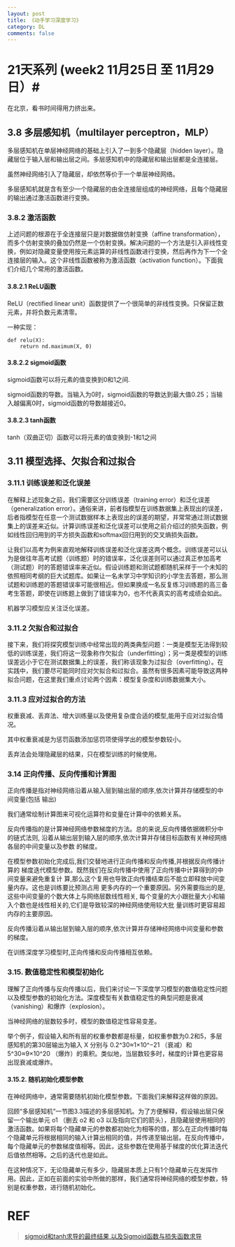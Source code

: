 ```yaml
---
layout: post
title: 《动手学习深度学习》
category: DL
comments: false
---
```


# 21天系列 (week2 11月25日 至 11月29日）#

在北京，看书时间得用力挤出来。

## 3.8 多层感知机（multilayer perceptron，MLP）

多层感知机在单层神经网络的基础上引入了一到多个隐藏层（hidden layer）。隐藏层位于输入层和输出层之间。多层感知机中的隐藏层和输出层都是全连接层。

虽然神经网络引入了隐藏层，却依然等价于一个单层神经网络。

多层感知机就是含有至少一个隐藏层的由全连接层组成的神经网络，且每个隐藏层的输出通过激活函数进行变换。

### 3.8.2 激活函数
上述问题的根源在于全连接层只是对数据做仿射变换（affine transformation），而多个仿射变换的叠加仍然是一个仿射变换。解决问题的一个方法是引入非线性变换，例如对隐藏变量使用按元素运算的非线性函数进行变换，然后再作为下一个全连接层的输入。这个非线性函数被称为激活函数（activation function）。下面我们介绍几个常用的激活函数。

#### 3.8.2.1 ReLU函数
ReLU（rectified linear unit）函数提供了一个很简单的非线性变换。只保留正数元素，并将负数元素清零。

一种实现：

    def relu(X):
        return nd.maximum(X, 0)

#### 3.8.2.2 sigmoid函数
sigmoid函数可以将元素的值变换到0和1之间.

sigmoid函数的导数。当输入为0时，sigmoid函数的导数达到最大值0.25；当输入越偏离0时，sigmoid函数的导数越接近0。

#### 3.8.2.3 tanh函数
tanh（双曲正切）函数可以将元素的值变换到-1和1之间

## 3.11 模型选择、欠拟合和过拟合

### 3.11.1 训练误差和泛化误差
在解释上述现象之前，我们需要区分训练误差（training error）和泛化误差（generalization error）。通俗来讲，前者指模型在训练数据集上表现出的误差，后者指模型在任意一个测试数据样本上表现出的误差的期望，并常常通过测试数据集上的误差来近似。计算训练误差和泛化误差可以使用之前介绍过的损失函数，例如线性回归用到的平方损失函数和softmax回归用到的交叉熵损失函数。

让我们以高考为例来直观地解释训练误差和泛化误差这两个概念。训练误差可以认为是做往年高考试题（训练题）时的错误率，泛化误差则可以通过真正参加高考（测试题）时的答题错误率来近似。假设训练题和测试题都随机采样于一个未知的依照相同考纲的巨大试题库。如果让一名未学习中学知识的小学生去答题，那么测试题和训练题的答题错误率可能很相近。但如果换成一名反复练习训练题的高三备考生答题，即使在训练题上做到了错误率为0，也不代表真实的高考成绩会如此。

机器学习模型应关注泛化误差。

### 3.11.2 欠拟合和过拟合
接下来，我们将探究模型训练中经常出现的两类典型问题：一类是模型无法得到较低的训练误差，我们将这一现象称作欠拟合（underfitting）；另一类是模型的训练误差远小于它在测试数据集上的误差，我们称该现象为过拟合（overfitting）。在实践中，我们要尽可能同时应对欠拟合和过拟合。虽然有很多因素可能导致这两种拟合问题，在这里我们重点讨论两个因素：模型复杂度和训练数据集大小。

### 3.11.3 应对过拟合的方法
权重衰减、丢弃法、增大训练量以及使用复杂度合适的模型,能用于应对过拟合情况。

其中权重衰减是为惩罚函数添加惩罚项使得学出的模型参数较小。

丢弃法会处理隐藏层的结果，只在模型训练的时候使用。

### 3.14 正向传播、反向传播和计算图

正向传播是指对神经网络沿着从输入层到输出层的顺序,依次计算并存储模型的中间变量(包括
输出)

我们通常绘制计算图来可视化运算符和变量在计算中的依赖关系。

反向传播指的是计算神经网络参数梯度的方法。总的来说,反向传播依据微积分中的链式法则, 沿着从输出层到输入层的顺序,依次计算并存储目标函数有关神经网络各层的中间变量以及参数 的梯度。

在模型参数初始化完成后,我们交替地进行正向传播和反向传播,并根据反向传播计算的 梯度迭代模型参数。既然我们在反向传播中使用了正向传播中计算得到的中间变量来避免重复计 算,那么这个复用也导致正向传播结束后不能立即释放中间变量内存。这也是训练要比预测占用 更多内存的一个重要原因。另外需要指出的是,这些中间变量的个数大体上与网络层数线性相关, 每个变量的大小跟批量大小和输入个数也是线性相关的,它们是导致较深的神经网络使用较大批 量训练时更容易超内存的主要原因。

反向传播沿着从输出层到输入层的顺序,依次计算并存储神经网络中间变量和参数的梯度。

在训练深度学习模型时,正向传播和反向传播相互依赖。

### 3.15. 数值稳定性和模型初始化
理解了正向传播与反向传播以后，我们来讨论一下深度学习模型的数值稳定性问题以及模型参数的初始化方法。深度模型有关数值稳定性的典型问题是衰减（vanishing）和爆炸（explosion）。

当神经网络的层数较多时，模型的数值稳定性容易变差。

举个例子，假设输入和所有层的权重参数都是标量，如权重参数为0.2和5，多层感知机的第30层输出为输入 X 分别与 0.2^30≈1×10^−21 （衰减）和 5^30≈9×10^20 （爆炸）的乘积。类似地，当层数较多时，梯度的计算也更容易出现衰减或爆炸。

#### 3.15.2. 随机初始化模型参数
在神经网络中，通常需要随机初始化模型参数。下面我们来解释这样做的原因。

回顾“多层感知机”一节图3.3描述的多层感知机。为了方便解释，假设输出层只保留一个输出单元 o1 （删去 o2 和 o3 以及指向它们的箭头），且隐藏层使用相同的激活函数。如果将每个隐藏单元的参数都初始化为相等的值，那么在正向传播时每个隐藏单元将根据相同的输入计算出相同的值，并传递至输出层。在反向传播中，每个隐藏单元的参数梯度值相等。因此，这些参数在使用基于梯度的优化算法迭代后值依然相等。之后的迭代也是如此。

在这种情况下，无论隐藏单元有多少，隐藏层本质上只有1个隐藏单元在发挥作用。因此，正如在前面的实验中所做的那样，我们通常将神经网络的模型参数，特别是权重参数，进行随机初始化。

# REF
>[sigmoid和tanh求导的最终结果,以及Sigmoid函数与损失函数求导](https://blog.csdn.net/hhtnan/article/details/78316785)   
